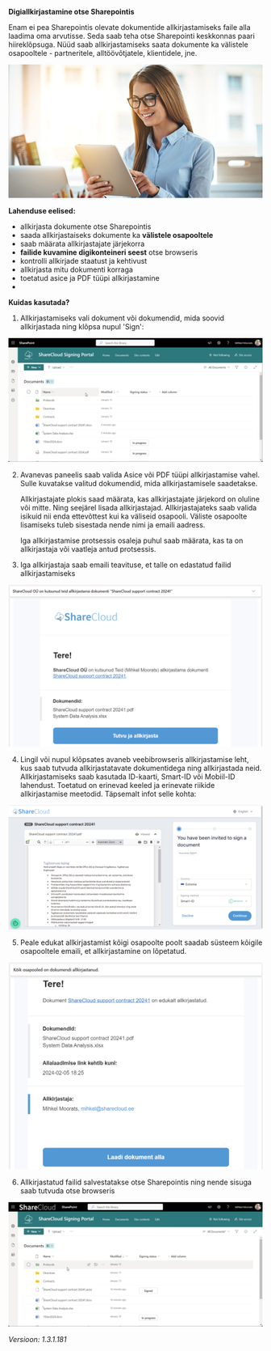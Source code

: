 **Digiallkirjastamine otse Sharepointis**

Enam ei pea Sharepointis olevate dokumentide allkirjastamiseks faile alla laadima oma arvutisse. Seda saab teha otse Sharepointi keskkonnas paari hiireklõpsuga. Nüüd saab allkirjastamiseks saata dokumente ka välistele osapooltele - partneritele, alltöövõtjatele, klientidele, jne.

![Woman giving digital signature in tablet](images/digitalSigningExternal/woman-signing-in-tablet.jpg)

**Lahenduse eelised:**

- allkirjasta dokumente otse Sharepointis
- saada allkirjastaiseks dokumente ka **välistele osapooltele**
- saab määrata allkirjastajate järjekorra
- **failide kuvamine digikonteineri seest** otse browseris
- kontrolli allkirjade staatust ja kehtivust
- allkirjasta mitu dokumenti korraga
- toetatud asice ja PDF tüüpi allkirjastamine
- 


**Kuidas kasutada?**

1. Allkirjastamiseks vali dokument või dokumendid, mida soovid allkirjastada ning klõpsa nupul 'Sign':

[![](images/digitalSigningExternal/StartExternalSiging.gif)](images/digitalSigningExternal/StartExternalSiging.gif)

2. Avanevas paneelis saab valida Asice või PDF tüüpi allkirjastamise vahel. Sulle kuvatakse valitud dokumendid, mida allkirjastamisele saadetakse. 

    Allkirjastajate plokis saad määrata, kas allkirjastajate järjekord on oluline või mitte. Ning seejärel lisada allkirjastajad. Allkirjastajateks saab valida isikuid nii enda ettevõttest kui ka väliseid osapooli. Väliste osapoolte lisamiseks tuleb sisestada nende nimi ja emaili aadress. 

    Iga allkirjastamise protsessis osaleja puhul saab määrata, kas ta on allkirjastaja või vaatleja antud protsessis.

3. Iga allkirjastaja saab emaili teavituse, et talle on edastatud failid allkirjastamiseks

[![](images/digitalSigningExternal/EmailForSigner.png)](images/digitalSigningExternal/EmailForSigner.png)

4. Lingil või nupul klõpsates avaneb veebibrowseris allkirjastamise leht, kus saab tutvuda allkirjastatavate dokumentidega ning allkirjastada neid. Allkirjastamiseks saab kasutada ID-kaarti, Smart-ID või Mobiil-ID lahendust. Toetatud on erinevad keeled ja erinevate riikide allkirjastamise meetodid. Täpsemalt infot selle kohta: 

[![](images/digitalSigningExternal/DokobitSigningPage.png)](images/digitalSigningExternal/DokobitSigningPage.png)

5. Peale edukat allkirjastamist kõigi osapoolte poolt saadab süsteem kõigile osapooltele emaili, et allkirjastamine on lõpetatud. 

[![](images/digitalSigningExternal/AllSignersSigned.png)](images/digitalSigningExternal/AllSignersSigned.png)

6. Allkirjastatud failid salvestatakse otse Sharepointis ning nende sisuga saab tutvuda otse browseris

[![](images/digitalSigningExternal/ViewSignedFiles.gif)](images/digitalSigningExternal/ViewSignedFiles.gif)


<!-- **PDF tüüpi allkirjastamine** -->


<!-- **Andmed kanduvad allkirjastatud failile üle**

Sageli kasutatakse dokumentide paremaks leidmiseks täiendavaid andmeveerge, mis dokumenti kirjeldavad (tähtaeg, lepingu number, vastutaja, jne).
Allkirjastamise käigus kantakse kõik valitud dokumendi andmed üle ka allkirjastatud failile.
Mitme dokumendi korraga allkirjastamisel saab valida millise dokumendi andmed loodavale allkirjastatud failile üle kantakse.

[![](images/digitalSigning/multipleFilesSigning.png)](images/digitalSigning/multipleFilesSigning.png)

**Kontrolli allkirju**

Juba allkirjastatud digikontreineri sisse on veidi keeruline vaadata. Selleks, et aru saada, kes on juba allkirjastanud võimaldab lahendus kontrollide allkirjade staatust ja kehtivust

[![](images/digitalSigning/check-signatures.gif)](images/digitalSigning/check-signatures.gif)

**Vaata konteineris olevaid faile**

Digiallkirjastatud failide hoidmisel Sharepointis on pikka aega olnud üks mure - konteiner-faili sisse nägemiseks pidi selle alla laadima. Oleme täiendanud digiallkirjastamise lahendust selliselt, et see võimaldab kasutajale kuvada ka konteineris olevaid faile. Tegime selle nii lihtsaks, et näed koguni faili sisu otse browserist.

[![](images/digitalSigning/viewingDigidocFiles.gif)](images/digitalSigning/viewingDigidocFiles.gif)

**Ülevaade allkirjastamise aktiivsusest**

Et aru saada, kui aktiivselt digiallkirjastamise lahendust kasutatakse kogub süsteem anonüümset infot allkirjastamiste kohta ning talletab iga kuu kohta info mitu allkirjastamist ning allkirja valideerimist on mingis SP saidis tehtud.

---

Uuendame ja arendame digiallkirjastamise lahendust pidevalt edasi ning kõiki lahenduses olemasolevaid võimalusi ei pruugi siin kirjelduses veel üleval olla.
Kui Sul on mõte või idee, mis peaks kindlasti veel ühes head digiallkirjastamise lahenduses olema - anna meile julgelt märku: <mihkel@sharecloud.ee> -->

_Versioon: 1.3.1.181_
